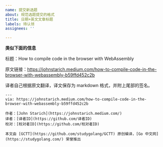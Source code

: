 ```yaml
---
name: 提交新选题
about: 规范选题提交的格式
title: 日期+英文文章标题
labels: 待认领
assignees: ''

---
```


**类似下面的信息**

标题：How to compile code in the browser with WebAssembly

原文链接：https://johnstarich.medium.com/how-to-compile-code-in-the-browser-with-webassembly-b59ffd452c2b

译者自己根据原文翻译，译文保存为 markdown 格式，并附上尾部的签名。

```
---
via: https://johnstarich.medium.com/how-to-compile-code-in-the-browser-with-webassembly-b59ffd452c2b

作者：[John Starich](https://johnstarich.medium.com/)
译者：[译者ID](https://github.com/译者ID)
校对：[校对者ID](https://github.com/校对者ID)

本文由 [GCTT](https://github.com/studygolang/GCTT) 原创编译，[Go 中文网](https://studygolang.com/) 荣誉推出
```
